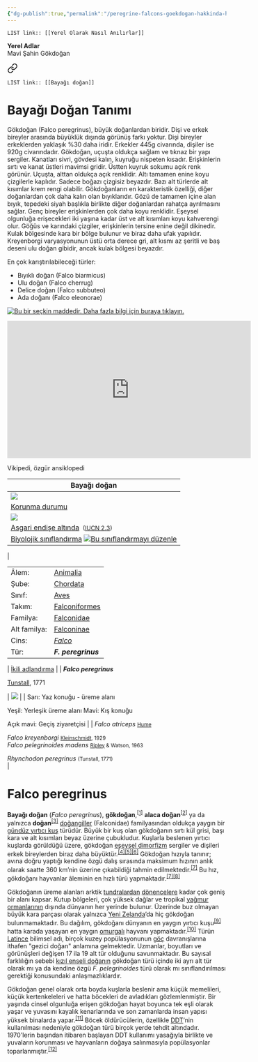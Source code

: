 ```yaml
---
{"dg-publish":true,"permalink":"/peregrine-falcons-goekdogan-hakkinda-hersey/peregrine-falcons-psikoloji-ve-oezellikleri/16-yerel-olarak-nasil-anilirlar/"}
---
```


`LIST link:: [[Yerel Olarak Nasıl Anılırlar]] `

**Yerel Adlar**  
Mavi Şahin
Gökdoğan 

<div class="transclusion internal-embed is-loaded"><a class="markdown-embed-link" href="/peregrine-falcons-goekdogan-hakkinda-hersey/peregrine-falcons-psikoloji-ve-oezellikleri/01-bayagi-dogan/" aria-label="Open link"><svg xmlns="http://www.w3.org/2000/svg" width="24" height="24" viewBox="0 0 24 24" fill="none" stroke="currentColor" stroke-width="2" stroke-linecap="round" stroke-linejoin="round" class="svg-icon lucide-link"><path d="M10 13a5 5 0 0 0 7.54.54l3-3a5 5 0 0 0-7.07-7.07l-1.72 1.71"></path><path d="M14 11a5 5 0 0 0-7.54-.54l-3 3a5 5 0 0 0 7.07 7.07l1.71-1.71"></path></svg></a><div class="markdown-embed">




`LIST link:: [[Bayağı doğan]] `

# Bayağı Doğan Tanımı   

Gökdoğan (Falco peregrinus), büyük doğanlardan biridir. Dişi ve erkek bireyler arasında büyüklük dışında görünüş farkı yoktur. Dişi bireyler erkeklerden yaklaşık %30 daha iridir. Erkekler 445g civarında, dişiler ise 920g civarındadır. Gökdoğan, uçuşta oldukça sağlam ve tıknaz bir yapı sergiler. Kanatları sivri, gövdesi kalın, kuyruğu nispeten kısadır. Erişkinlerin sırtı ve kanat üstleri mavimsi gridir. Üstten kuyruk sokumu açık renk görünür. Uçuşta, alttan oldukça açık renklidir. Altı tamamen enine koyu çizgilerle kaplıdır. Sadece boğazı çizgisiz beyazdır. Bazı alt türlerde alt kısımlar krem rengi olabilir. Gökdoğanların en karakteristik özelliği, diğer doğanlardan çok daha kalın olan bıyıklarıdır. Gözü de tamamen içine alan bıyık, tepedeki siyah başlıkla birlikte diğer doğanlardan rahatça ayrılmasını sağlar. Genç bireyler erişkinlerden çok daha koyu renklidir. Eşeysel olgunluğa erişecekleri iki yaşına kadar üst ve alt kısımları koyu kahverengi olur. Göğüs ve karındaki çizgiler, erişkinlerin tersine enine değil dikinedir. Kulak bölgesinde kara bir bölge bulunur ve biraz daha ufak yapılıdır. Kreyenborgi varyasyonunun üstü orta derece gri, alt kısmı az şeritli ve baş deseni ulu doğan gibidir, ancak kulak bölgesi beyazdır.

En çok karıştırılabileceği türler: 
- Bıyıklı doğan (Falco biarmicus)  
- Ulu doğan (Falco cherrug)  
- Delice doğan (Falco subbuteo)  
- Ada doğanı (Falco eleonorae)  

[![Bu bir seçkin maddedir. Daha fazla bilgi için buraya tıklayın.](https://upload.wikimedia.org/wikipedia/commons/thumb/c/ce/Cscr-featured1.svg/20px-Cscr-featured1.svg.png)](https://tr.wikipedia.org/wiki/Vikipedi:Se%C3%A7kin_maddeler "Bu bir seçkin maddedir. Daha fazla bilgi için buraya tıklayın.")


<iframe width="560" height="315" src="https://www.youtube.com/embed/eSw99MhVyYo?si=TASy7gxzrOqdK1Pq" title="YouTube video player" frameborder="0" allow="accelerometer; autoplay; clipboard-write; encrypted-media; gyroscope; picture-in-picture; web-share" referrerpolicy="strict-origin-when-cross-origin" allowfullscreen></iframe>

Vikipedi, özgür ansiklopedi

| Bayağı doğan |
| --- |
| [![](https://upload.wikimedia.org/wikipedia/commons/thumb/2/21/Falco_peregrinus_-_01.jpg/220px-Falco_peregrinus_-_01.jpg)](https://tr.wikipedia.org/wiki/Dosya:Falco_peregrinus_-_01.jpg) |
| [Korunma durumu](https://tr.wikipedia.org/wiki/Korunma_durumu "Korunma durumu") |
| ![](https://upload.wikimedia.org/wikipedia/commons/thumb/a/a7/Status_iucn2.3_LC_tr.svg/220px-Status_iucn2.3_LC_tr.svg.png)  
[Asgari endişe altında](https://tr.wikipedia.org/wiki/Asgari_endi%C5%9Fe_alt%C4%B1ndaki_t%C3%BCrler "Asgari endişe altındaki türler") <small>&nbsp;(<a href="https://tr.wikipedia.org/wiki/IUCN_K%C4%B1rm%C4%B1z%C4%B1_Listesi" title="IUCN Kırmızı Listesi">IUCN 2.3</a>)</small> |
| [Biyolojik sınıflandırma](https://tr.wikipedia.org/wiki/Biyolojik_s%C4%B1n%C4%B1fland%C4%B1rma "Biyolojik sınıflandırma") [![Bu sınıflandırmayı düzenle](https://upload.wikimedia.org/wikipedia/commons/thumb/8/8a/OOjs_UI_icon_edit-ltr.svg/15px-OOjs_UI_icon_edit-ltr.svg.png)](https://tr.wikipedia.org/wiki/%C5%9Eablon:Taksonomi/Falco "Bu sınıflandırmayı düzenle") |
| 
<table><tbody><tr><td><span>Âlem:</span></td><td><a href="https://tr.wikipedia.org/wiki/Hayvan" title="Hayvan">Animalia</a></td></tr><tr><td><span>Şube:</span></td><td><a href="https://tr.wikipedia.org/wiki/Kordal%C4%B1lar" title="Kordalılar">Chordata</a></td></tr><tr><td><span>Sınıf:</span></td><td><a href="https://tr.wikipedia.org/wiki/Ku%C5%9F" title="Kuş">Aves</a></td></tr><tr><td><span>Takım:</span></td><td><a href="https://tr.wikipedia.org/wiki/Falconiformes" title="Falconiformes">Falconiformes</a></td></tr><tr><td><span>Familya:</span></td><td><a href="https://tr.wikipedia.org/wiki/Falconidae" title="Falconidae">Falconidae</a></td></tr><tr><td><span>Alt familya:</span></td><td><a href="https://tr.wikipedia.org/w/index.php?title=Falconinae&amp;action=edit&amp;redlink=1" title="Falconinae (sayfa mevcut değil)">Falconinae</a></td></tr><tr><td><span>Cins:</span></td><td><a href="https://tr.wikipedia.org/wiki/Falco" title="Falco"><i>Falco</i></a></td></tr><tr><td>Tür:</td><td><i><b>F. peregrinus</b></i></td></tr></tbody></table>

| [İkili adlandırma](https://tr.wikipedia.org/wiki/%C4%B0kili_adland%C4%B1rma "İkili adlandırma") |
| **_Falco peregrinus_**

[Tunstall](https://tr.wikipedia.org/wiki/Marmaduke_Tunstall "Marmaduke Tunstall"), 1771


| [![](https://upload.wikimedia.org/wikipedia/commons/thumb/0/00/PeregrineRangeMap.png/220px-PeregrineRangeMap.png)](https://tr.wikipedia.org/wiki/Dosya:PeregrineRangeMap.png) |
| Sarı: Yaz konuğu - üreme alanı

Yeşil: Yerleşik üreme alanı Mavi: Kış konuğu

Açık mavi: Geçiş ziyaretçisi |
| _Falco atriceps_ <small><a href="https://tr.wikipedia.org/wiki/Allan_Octavian_Hume" title="Allan Octavian Hume">Hume</a></small>

_Falco kreyenborgi_ <small><a href="https://tr.wikipedia.org/wiki/Otto_Kleinschmidt" title="Otto Kleinschmidt">Kleinschmidt</a>, 1929<br></small>_Falco pelegrinoides madens_ <small><a href="https://tr.wikipedia.org/wiki/Sidney_Dillon_Ripley" title="Sidney Dillon Ripley">Ripley</a> &amp; Watson, 1963</small>  

_Rhynchodon peregrinus_ <small>(Tunstall, 1771)</small>  
 |

[](https://tr.wikipedia.org/wiki/Dosya:Peregrine_falcon_(Falco_peregrinus)_in_West_Reno,_Nevada,_USA.webm "Videoyu oynat")[](https://tr.wikipedia.org/wiki/Dosya:Peregrine_falcon_(Falco_peregrinus)_in_West_Reno,_Nevada,_USA.webm)

# Falco peregrinus

**Bayağı doğan** (_Falco peregrinus_), **gökdoğan**,<sup id="cite_ref-1"><a href="https://tr.wikipedia.org/wiki/Baya%C4%9F%C4%B1_do%C4%9Fan#cite_note-1"><span>[</span>1<span>]</span></a></sup> **alaca doğan**<sup id="cite_ref-2"><a href="https://tr.wikipedia.org/wiki/Baya%C4%9F%C4%B1_do%C4%9Fan#cite_note-2"><span>[</span>2<span>]</span></a></sup> ya da yalnızca **doğan**<sup id="cite_ref-3"><a href="https://tr.wikipedia.org/wiki/Baya%C4%9F%C4%B1_do%C4%9Fan#cite_note-3"><span>[</span>3<span>]</span></a></sup> [doğangiller](https://tr.wikipedia.org/wiki/Do%C4%9Fangiller "Doğangiller") (Falconidae) familyasından oldukça yaygın bir [gündüz yırtıcı kuş](https://tr.wikipedia.org/wiki/G%C3%BCnd%C3%BCz_y%C4%B1rt%C4%B1c%C4%B1_ku%C5%9Flar%C4%B1 "Gündüz yırtıcı kuşları") türüdür. Büyük bir kuş olan gökdoğanın sırtı kül grisi, başı kara ve alt kısımları beyaz üzerine çubukludur. Kuşlarla beslenen yırtıcı kuşlarda görüldüğü üzere, gökdoğan [eşeysel dimorfizm](https://tr.wikipedia.org/wiki/Seks%C3%BCel_dimorfizm "Seksüel dimorfizm") sergiler ve dişileri erkek bireylerden biraz daha büyüktür.<sup id="cite_ref-4"><a href="https://tr.wikipedia.org/wiki/Baya%C4%9F%C4%B1_do%C4%9Fan#cite_note-4"><span>[</span>4<span>]</span></a></sup><sup id="cite_ref-White94_5-0"><a href="https://tr.wikipedia.org/wiki/Baya%C4%9F%C4%B1_do%C4%9Fan#cite_note-White94-5"><span>[</span>5<span>]</span></a></sup><sup id="cite_ref-bwp_6-0"><a href="https://tr.wikipedia.org/wiki/Baya%C4%9F%C4%B1_do%C4%9Fan#cite_note-bwp-6"><span>[</span>6<span>]</span></a></sup> Gökdoğan hızıyla tanınır; avına doğru yaptığı kendine özgü dalış sırasında maksimum hızının anlık olarak saatte 360 km’nin üzerine çıkabildiği tahmin edilmektedir.<sup id="cite_ref-Tucker_7-0"><a href="https://tr.wikipedia.org/wiki/Baya%C4%9F%C4%B1_do%C4%9Fan#cite_note-Tucker-7"><span>[</span>7<span>]</span></a></sup> Bu hız, gökdoğanı hayvanlar âleminin en hızlı türü yapmaktadır.<sup id="cite_ref-Tucker_7-1"><a href="https://tr.wikipedia.org/wiki/Baya%C4%9F%C4%B1_do%C4%9Fan#cite_note-Tucker-7"><span>[</span>7<span>]</span></a></sup><sup id="cite_ref-Smithsonian_8-0"><a href="https://tr.wikipedia.org/wiki/Baya%C4%9F%C4%B1_do%C4%9Fan#cite_note-Smithsonian-8"><span>[</span>8<span>]</span></a></sup>

Gökdoğanın üreme alanları arktik [tundralardan](https://tr.wikipedia.org/wiki/Tundra "Tundra") [dönencelere](https://tr.wikipedia.org/wiki/D%C3%B6nence "Dönence") kadar çok geniş bir alanı kapsar. Kutup bölgeleri, çok yüksek dağlar ve tropikal [yağmur ormanlarının](https://tr.wikipedia.org/wiki/Ya%C4%9Fmur_ormanlar%C4%B1 "Yağmur ormanları") dışında dünyanın her yerinde bulunur. Üzerinde buz olmayan büyük kara parçası olarak yalnızca [Yeni Zelanda](https://tr.wikipedia.org/wiki/Yeni_Zelanda "Yeni Zelanda")’da hiç gökdoğan bulunmamaktadır. Bu dağılım, gökdoğanı dünyanın en yaygın yırtıcı kuşu<sup id="cite_ref-9"><a href="https://tr.wikipedia.org/wiki/Baya%C4%9F%C4%B1_do%C4%9Fan#cite_note-9"><span>[</span>9<span>]</span></a></sup> hatta karada yaşayan en yaygın [omurgalı](https://tr.wikipedia.org/wiki/Omurgal%C4%B1lar "Omurgalılar") hayvanı yapmaktadır.<sup id="cite_ref-biokid_10-0"><a href="https://tr.wikipedia.org/wiki/Baya%C4%9F%C4%B1_do%C4%9Fan#cite_note-biokid-10"><span>[</span>10<span>]</span></a></sup> Türün [Latince](https://tr.wikipedia.org/wiki/Latince "Latince") bilimsel adı, birçok kuzey popülasyonunun [göç](https://tr.wikipedia.org/wiki/G%C3%B6%C3%A7men_ku%C5%9Flar "Göçmen kuşlar") davranışlarına ithafen "gezici doğan" anlamına gelmektedir. Uzmanlar, boyutları ve görünüşleri değişen 17 ila 19 alt tür olduğunu savunmaktadır. Bu sayısal farklılığın sebebi [kızıl enseli doğanın](https://tr.wikipedia.org/wiki/K%C4%B1z%C4%B1l_enseli_do%C4%9Fan "Kızıl enseli doğan") gökdoğan türü içinde iki ayrı alt tür olarak mı ya da kendine özgü _F. pelegrinoides_ türü olarak mı sınıflandırılması gerektiği konusundaki anlaşmazlıklardır.

Gökdoğan genel olarak orta boyda kuşlarla beslenir ama küçük memelileri, küçük kertenkeleleri ve hatta böcekleri de avladıkları gözlemlenmiştir. Bir yaşında cinsel olgunluğa erişen gökdoğan hayat boyunca tek eşli olarak yaşar ve yuvasını kayalık kenarlarında ve son zamanlarda insan yapısı yüksek binalarda yapar.<sup id="cite_ref-11"><a href="https://tr.wikipedia.org/wiki/Baya%C4%9F%C4%B1_do%C4%9Fan#cite_note-11"><span>[</span>11<span>]</span></a></sup> Böcek öldürücülerin, özellikle [DDT](https://tr.wikipedia.org/wiki/DDT "DDT")’nin kullanılması nedeniyle gökdoğan türü birçok yerde tehdit altındadır. 1970'lerin başından itibaren başlayan DDT kullanımı yasağıyla birlikte ve yuvaların korunması ve hayvanların doğaya salınmasıyla popülasyonlar toparlanmıştır.<sup id="cite_ref-12"><a href="https://tr.wikipedia.org/wiki/Baya%C4%9F%C4%B1_do%C4%9Fan#cite_note-12"><span>[</span>12<span>]</span></a></sup>

</div></div>


